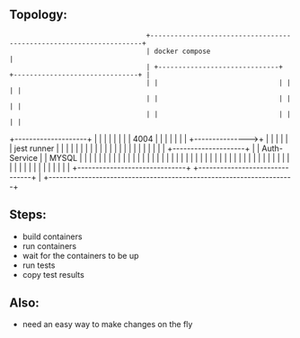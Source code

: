 
## Topology:
                                      +--------------------------------------------------------------------+
                                      | docker compose                                                     |
                                      | +------------------------------+ +-------------------------------+ |
                                      | |                              | |                               | |
                                      | |                              | |                               | |
                                      | |                              | |                               | |
+--------------------+                | |                              | |                               | |
|                    |         4004   | |                              | |                               | |
|                    +--------------->+ |                              | |                               | |
|    jest runner     |                | |                              | |                               | |
|                    |                | |                              | |                               | |
|                    |                | |                              | |                               | |
+--------------------+                | |          Auth-Service        | |             MYSQL             | |
                                      | |                              | |                               | |
                                      | |                              | |                               | |
                                      | |                              | |                               | |
                                      | |                              | |                               | |
                                      | |                              | |                               | |
                                      | |                              | |                               | |
                                      | |                              | |                               | |
                                      | |                              | |                               | |
                                      | |                              | |                               | |
                                      | +------------------------------+ +-------------------------------+ |
                                      +--------------------------------------------------------------------+



## Steps:
- build containers
- run containers
- wait for the containers to be up
- run tests
- copy test results


## Also:
- need an easy way to make changes on the fly

